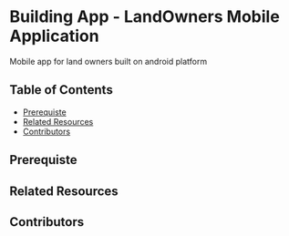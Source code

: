 # Building App - LandOwners Mobile Application
Mobile app for land owners built on android platform

## Table of Contents
- [Prerequiste](#Prerequiste)
- [Related Resources](#Related)
- [Contributors](#Contributors)

## Prerequiste


## Related Resources


## Contributors
